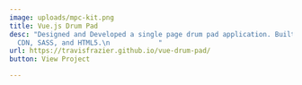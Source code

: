 ```yaml
---
image: uploads/mpc-kit.png
title: Vue.js Drum Pad
desc: "Designed and Developed a single page drum pad application. Built with: Vue.js
  CDN, SASS, and HTML5.\n            "
url: https://travisfrazier.github.io/vue-drum-pad/
button: View Project

---
```

